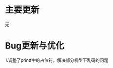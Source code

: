 <!--
 * @Author: GitTianxun163 tianxunwx@163.com
 * @Date: 2022-11-19 12:19:31
 * @LastEditors: GitTianxun163 tianxunwx@163.com
 * @LastEditTime: 2022-11-19 14:12:43
 * @FilePath: \FriendWar\UpdateLogs\inside-1101.md
 * @Description: 这是默认设置,请设置`customMade`, 打开koroFileHeader查看配置 进行设置: https://github.com/OBKoro1/koro1FileHeader/wiki/%E9%85%8D%E7%BD%AE
-->
# 主要更新
无<br>

# Bug更新与优化
1.调整了printf中的占位符，解决部分机型下乱码的问题<br>
 
